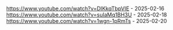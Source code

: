 https://www.youtube.com/watch?v=DIKkqTbpVIE - 2025-02-16
https://www.youtube.com/watch?v=suIaMq1BH3U - 2025-02-18
https://www.youtube.com/watch?v=1wgn-1pRmTs - 2025-02-20
